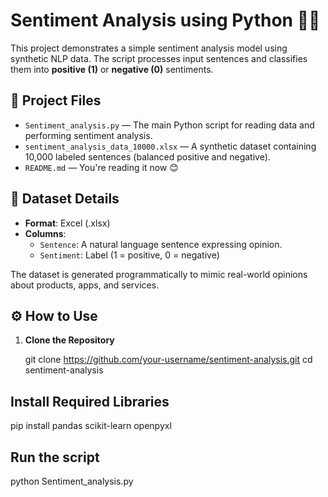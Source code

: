 # Sentiment Analysis using Python 🧠💬

This project demonstrates a simple sentiment analysis model using synthetic NLP data. The script processes input sentences and classifies them into **positive (1)** or **negative (0)** sentiments.

## 📂 Project Files

- `Sentiment_analysis.py` — The main Python script for reading data and performing sentiment analysis.
- `sentiment_analysis_data_10000.xlsx` — A synthetic dataset containing 10,000 labeled sentences (balanced positive and negative).
- `README.md` — You're reading it now 😊

## 🧾 Dataset Details

- **Format**: Excel (.xlsx)
- **Columns**:
  - `Sentence`: A natural language sentence expressing opinion.
  - `Sentiment`: Label (1 = positive, 0 = negative)

The dataset is generated programmatically to mimic real-world opinions about products, apps, and services.

## ⚙️ How to Use

1. **Clone the Repository**
  
   git clone https://github.com/your-username/sentiment-analysis.git
   cd sentiment-analysis
   
## Install Required Libraries
pip install pandas scikit-learn openpyxl

## Run the script

python Sentiment_analysis.py

